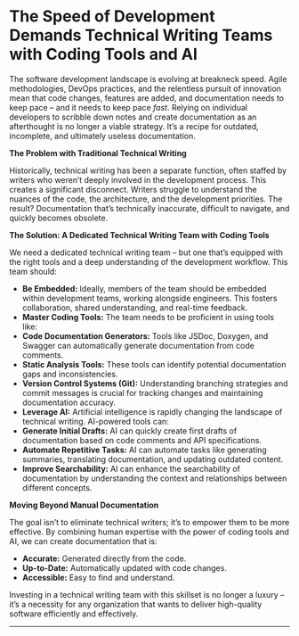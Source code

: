 # The Speed of Development Demands Technical Writing Teams with Coding Tools and AI

The software development landscape is evolving at breakneck speed. Agile methodologies, DevOps practices, and the relentless pursuit of innovation mean that code changes, features are added, and documentation needs to keep pace – and it needs to keep pace *fast*. Relying on individual developers to scribble down notes and create documentation as an afterthought is no longer a viable strategy. It’s a recipe for outdated, incomplete, and ultimately useless documentation.

**The Problem with Traditional Technical Writing**

Historically, technical writing has been a separate function, often staffed by writers who weren’t deeply involved in the development process. This creates a significant disconnect. Writers struggle to understand the nuances of the code, the architecture, and the development priorities. The result? Documentation that’s technically inaccurate, difficult to navigate, and quickly becomes obsolete.

**The Solution: A Dedicated Technical Writing Team with Coding Tools**

We need a dedicated technical writing team – but one that’s equipped with the right tools and a deep understanding of the development workflow. This team should:

*   **Be Embedded:** Ideally, members of the team should be embedded within development teams, working alongside engineers. This fosters collaboration, shared understanding, and real-time feedback.
*   **Master Coding Tools:** The team needs to be proficient in using tools like:
   *   **Code Documentation Generators:** Tools like JSDoc, Doxygen, and Swagger can automatically generate documentation from code comments.
   *   **Static Analysis Tools:** These tools can identify potential documentation gaps and inconsistencies.
   *   **Version Control Systems (Git):** Understanding branching strategies and commit messages is crucial for tracking changes and maintaining documentation accuracy.
*   **Leverage AI:** Artificial intelligence is rapidly changing the landscape of technical writing. AI-powered tools can:
   *   **Generate Initial Drafts:** AI can quickly create first drafts of documentation based on code comments and API specifications.
   *   **Automate Repetitive Tasks:** AI can automate tasks like generating summaries, translating documentation, and updating outdated content.
   *   **Improve Searchability:** AI can enhance the searchability of documentation by understanding the context and relationships between different concepts.

**Moving Beyond Manual Documentation**

The goal isn’t to eliminate technical writers; it’s to empower them to be more effective. By combining human expertise with the power of coding tools and AI, we can create documentation that is:

*   **Accurate:** Generated directly from the code.
*   **Up-to-Date:** Automatically updated with code changes.
*   **Accessible:** Easy to find and understand.

Investing in a technical writing team with this skillset is no longer a luxury – it’s a necessity for any organization that wants to deliver high-quality software efficiently and effectively.

---
